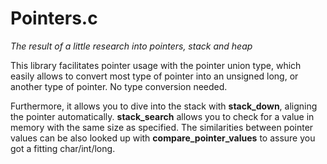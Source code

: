 # Pointers.c

*The result of a little research into pointers, stack and heap*

This library facilitates pointer usage with the pointer union type, which easily allows to convert most type of pointer into an unsigned long, or another type of pointer. No type conversion needed.

Furthermore, it allows you to dive into the stack with **stack_down**, aligning the pointer automatically. **stack_search** allows you to check for a value in memory with the same size as specified.
The similarities between pointer values can be also looked up with **compare_pointer_values** to assure you got a fitting char/int/long.
